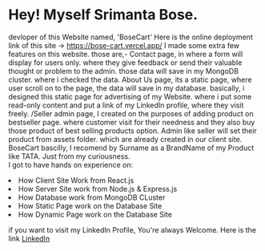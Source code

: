 # Hey! Myself Srimanta Bose.
devloper of this Website named, 'BoseCart' 
Here is the online deployment link of this site -> https://bose-cart.vercel.app/
I made some extra few features on this website. those are,- 
Contact page, in where a form will display for users only. where they give feedback or send their valuable thought or problem to the admin. those data will save in my MongoDB cluster. where i checked the data. 
About Us page, its a static page, where user scroll on to the page, the data will save in my database. basically, i designed this static page for advertising of my Website. where i put some read-only content and put a link of my LinkedIn profile, where they visit freely.
/Seller admin page, I created on the purposes of adding product on bestseller page. where customer visit for their needness and they also buy those product of best selling products option. Admin like seller will set their product from assets folder. which are already created in our client site.
BoseCart bascilly, I recomend by Surname as a BrandName of my Product like TATA. Just from my curiousness. 
<br>I got to have hands on experience on:
<li>How Client Site Work from React.js</li>
<li>How Server Site work from Node.js & Express.js</li>
<li>How Database work from MongoDB CLuster</li>
<li>How Static Page work on the Database Site</li>
<li>How Dynamic Page work on the Database Site</li>

if you want to visit my LinkedIn Profile, You're always Welcome. 
Here is the link <a href=
"https://www.linkedin.com/in/srimanta-bose-753375250/">LinkedIn</a>
